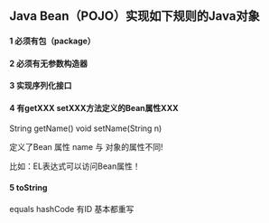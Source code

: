  ## Java Bean（POJO）实现如下规则的Java对象
 #### 1 必须有包（package）
 #### 2 必须有无参数构造器
 #### 3 实现序列化接口
 #### 4 有getXXX setXXX方法定义的Bean属性XXX
  String getName()
   void setName(String n)

   定义了Bean 属性 name  与 对象的属性不同!

   比如：EL表达式可以访问Bean属性！

 #### 5 toString 
  equals hashCode 有ID 基本都重写
